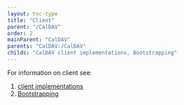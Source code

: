 ```yaml
---
layout: toc-type
title: "Client"
parent: "/CalDAV"
order: 2
mainParent: "CalDAV"
parents: "CalDAV:/CalDAV"
childs: "CalDAV client implementations, Bootstrapping"
---
```


For information on client see:

1. [client implementations](/CalDAV/Client-Implementations/)
1. [Bootstrapping](/CalDAV/Bootstrapping/)

